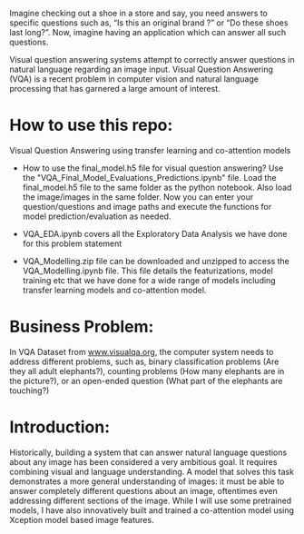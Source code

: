 Imagine checking out a shoe in a store and say, you need answers to specific questions such as, “Is this an original brand ?” or “Do these shoes last long?”.
Now, imagine having an application which can answer all such questions.

Visual question answering systems attempt to correctly answer questions in natural language regarding an image input. Visual Question Answering (VQA) is a recent problem in computer vision and natural language processing that has garnered a large amount of interest.

# How to use this repo:
Visual Question Answering using transfer learning and co-attention models

- How to use the final_model.h5 file for visual question answering?
Use the "VQA_Final_Model_Evaluations_Predictions.ipynb" file. Load the final_model.h5 file to the same folder as the python notebook. Also load the image/images in the same folder. Now you can enter your question/questions and image paths and execute the functions for model prediction/evaluation as needed.

- VQA_EDA.ipynb covers all the Exploratory Data Analysis we have done for this problem statement

- VQA_Modelling.zip file can be downloaded and unzipped to access the VQA_Modelling.ipynb file. This file details the featurizations, model training etc that we have done for a wide range of models including transfer learning models and co-attention model.

# Business Problem:
In VQA Dataset from www.visualqa.org, the computer system needs to address different problems, such as, binary classification problems (Are they all adult elephants?), counting problems (How many elephants are in the picture?), or an open-ended question (What part of the elephants are touching?)

# Introduction:
Historically, building a system that can answer natural language questions about any image has been considered a very ambitious goal. It requires combining visual and language understanding. A model that solves this task demonstrates a more general understanding of images: it must be able to answer completely different questions about an image, oftentimes even addressing different sections of the image. While I will use some pretrained models, I have also innovatively built and trained a co-attention model using Xception model based image features.
